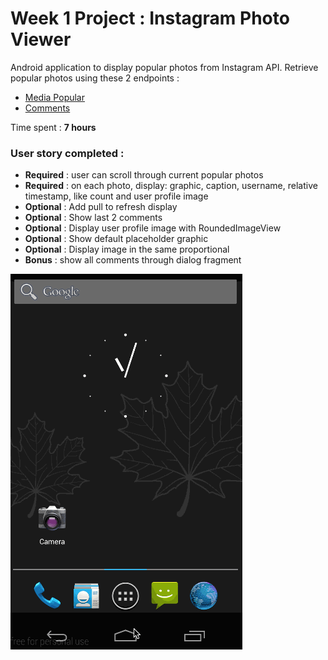 # Week 1 Project : Instagram Photo Viewer

Android application to display popular photos from Instagram API. Retrieve popular photos using these
 2 endpoints : 
 
 * [Media Popular](https://instagram.com/developer/endpoints/media/#get_media_popular)
 * [Comments](https://instagram.com/developer/endpoints/comments/#get_media_comments)

Time spent : __7 hours__

### User story completed : ###

* __Required__ : user can scroll through current popular photos
* __Required__ : on each photo, display: graphic, caption, username, relative timestamp, like count and user profile image
* __Optional__ : Add pull to refresh display
* __Optional__ : Show last 2 comments
* __Optional__ : Display user profile image with RoundedImageView
* __Optional__ : Show default placeholder graphic
* __Optional__ : Display image in the same proportional
* __Bonus__    : show all comments through dialog fragment

![Video Walkthrough](gif/project1.gif)
